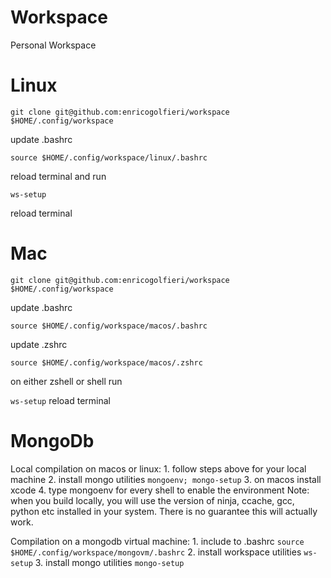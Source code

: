 # Workspace
Personal Workspace

# Linux 
`
git clone git@github.com:enricogolfieri/workspace $HOME/.config/workspace 
`

update .bashrc

`
source $HOME/.config/workspace/linux/.bashrc
`

reload terminal and run

`
ws-setup
`

reload terminal 

# Mac 
`
git clone git@github.com:enricogolfieri/workspace $HOME/.config/workspace 
`

update .bashrc

`
source $HOME/.config/workspace/macos/.bashrc
`

update .zshrc

`
source $HOME/.config/workspace/macos/.zshrc
`

on either zshell or shell run

`
ws-setup
`
reload terminal 

# MongoDb 
Local compilation on macos or linux:
    1. follow steps above for your local machine
    2. install mongo utilities `mongoenv; mongo-setup`
    3. on macos install xcode 
    4. type mongoenv for every shell to enable the environment
Note: when you build locally, you will use the version of ninja, ccache, gcc, python etc installed in your system. There is no guarantee this will actually work.

Compilation on a mongodb virtual machine:
    1. include to .bashrc `source $HOME/.config/workspace/mongovm/.bashrc`
    2. install workspace utilities `ws-setup`
    3. install mongo utilities `mongo-setup`


